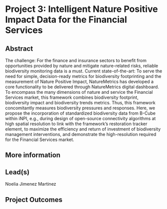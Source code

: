 # Project 3: Intelligent Nature Positive Impact Data for the Financial Services

## Abstract
The challenge: For the finance and insurance sectors to benefit from opportunities provided by nature and mitigate nature-related risks, reliable biodiversity monitoring data is a must.  Current state-of-the-art: To serve the need for simple, decision-ready metrics for biodiversity footprinting and the measurement of Nature Positive Impact, NatureMetrics has developed a core functionality to be delivered through NatureMetrics digital dashboard. To encompass the many dimensions of nature and service the Financial Services market, this framework combines biodiversity footprint, biodiversity impact and biodiversity trends metrics. Thus, this framework concomitantly measures biodiversity pressures and responses. Here, we propose the incorporation of standardized biodiversity data from B-Cube within iNPI, e.g., during design of open-source connectivity algorithms at high spatial resolution to link with the framework’s restoration tracker element, to maximize the efficiency and return of investment of biodiversity management interventions, and demonstrate the high-resolution required for the Financial Services market. 



## More information


## Lead(s)
Noelia Jimenez Martinez

## Project Outcomes
